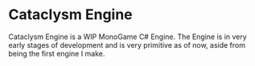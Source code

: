 # Cataclysm Engine
Cataclysm Engine is a WIP MonoGame C# Engine. The Engine is in very early stages of development and is very primitive as of now, aside from being the first engine I make.


